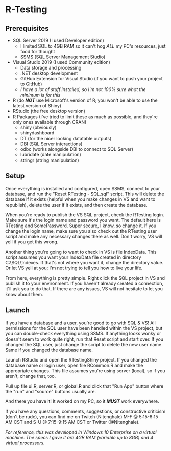 # R-Testing
 
## Prerequisites

- SQL Server 2019 (I used Developer edition)
    - I limited SQL to 4GB RAM so it can't hog *ALL* my PC's resources, just food for thought
    - SSMS (SQL Server Management Studio)
- Visual Studio 2019 (I used Community edition)
    - Data storage and processing
    - .NET desktop development
    - GitHub Extension for Visual Studio (if you want to push your project to GitHub)
    - *I have a lot of stuff installed, so I'm not 100% sure what the minimum is for this*
- R (do ***NOT*** use Microsoft's version of R; you won't be able to use the latest version of Shiny)
- RStudio (the free desktop version)
- R Packages (I've tried to limit these as much as possible, and they're only ones available through CRAN)
    - shiny (obviously)
    - shinydashboard
    - DT (for the nicer looking datatable outputs)
    - DBI (SQL Server interactions)
    - odbc (works alongside DBI to connect to SQL Server)
    - lubridate (date manipulation)
    - stringr (string manipulation)

## Setup

Once everything is installed and configured, open SSMS, connect to your database, and run the "Reset RTesting - SQL.sql" script. This will delete the database if it exists (helpful when you make changes in VS and want to republish), delete the user if it exists, and then create the database.

When you're ready to publish the VS SQL project, check the RTesting login. Make sure it's the login name and password you want. The default here is RTesting and SomePassword. Super secure, I know, so change it. If you change the login name, make sure you also check out the RTesting user script and make any necessary changes there as well. Don't worry, VS will yell if you get this wrong.

Another thing you're going to want to check in VS is file IndexData. This script assumes you want your IndexData file created in directory C:\SQL\Indexes. If that's not where you want it, change the directory value. Or let VS yell at you; I'm not trying to tell you how to live your life.

From here, everything is pretty simple. Right click the SQL project in VS and publish it to your environment. If you haven't already created a connection, it'll ask you to do that. If there are any issues, VS will not hesitate to let you know about them.

## Launch

If you have a database and a user, you're good to go with SQL & VS! All permissions for the SQL user have been handled within the VS project, but you can double-check everything using SSMS. If anything looks wonky or doesn't seem to work quite right, run that Reset script and start over. If you changed the SQL user, just change the script to delete the new user name. Same if you changed the database name.

Launch RStudio and open the RTestingShiny project. If you changed the database name or login user, open file RCommon.R and make the appropriate changes. This file assumes you're using server (local), so if you aren't, change that, too.

Pull up file ui.R, server.R, or global.R and click that "Run App" button where the "run" and "source" buttons usually are.

And there you have it! It worked on my PC, so it ***MUST*** work everywhere.

If you have any questions, comments, suggestions, or constructive criticism (don't be rude), you can find me on Twitch (Nitenghale) M-F @ 5:15-6:15 AM CST and S-U @ 7:15-9:15 AM CST or Twitter (@Nitenghale).

*For reference, this was developed in Windows 10 Enterprise on a virtual machine. The specs I gave it are 4GB RAM (variable up to 8GB) and 4 virtual processors.*
